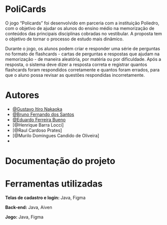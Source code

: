 # PoliCards
O jogo “Policards” foi desenvolvido em parceria com a instituição Poliedro, com o objetivo de ajudar os alunos do ensino médio na memorização de conteúdos das principais disciplinas cobradas no vestibular. A proposta tem o objetivo de tornar o processo de estudo mais dinâmico.

Durante o jogo, os alunos podem criar e responder uma série de perguntas no formato de flashcards - cartas de perguntas e respostas que ajudam na memorização - de maneira aleatória, por matéria ou por dificuldade. Após a resposta, o sistema deve dizer a resposta correta e registrar quantos flashcards foram respondidos corretamente e quantos foram errados, para que o aluno possa revisar as questões respondidas incorretamente.

# Autores
- [@Gustavo Itiro Nakaoka](https://github.com/gunkaokks)
- [@Bruno Fernando dos Santos](https://github.com/bruno-santosimt)
- [@Eduardo Ferreira Bueno](https://github.com/Eduardo-Buenov1)
- [@Henrique Barra Locci]
- [@Raul Cardoso Prates]
- [@Murilo Domingues Candido de Oliveira]
-  
# Documentação do projeto 

# Ferramentas utilizadas
**Telas de cadastro e login:** Java, Figma

**Back-end:** Java, Aiven

**Jogo:** Java, Figma
